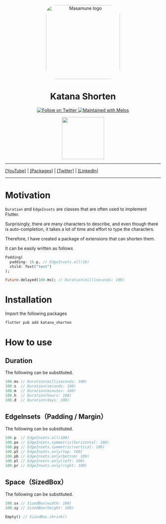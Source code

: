 <p align="center">
  <a href="https://mathru.net">
    <img width="240px" src="https://raw.githubusercontent.com/mathrunet/flutter_masamune/master/.github/images/icon.png" alt="Masamune logo" style="border-radius: 32px"s><br/>
  </a>
  <h1 align="center">Katana Shorten</h1>
</p>

<p align="center">
  <a href="https://twitter.com/mathru">
    <img src="https://img.shields.io/twitter/follow/mathru.svg?colorA=1da1f2&colorB=&label=Follow%20on%20Twitter&style=flat-square" alt="Follow on Twitter" />
  </a>
  <a href="https://github.com/invertase/melos">
    <img src="https://img.shields.io/badge/maintained%20with-melos-f700ff.svg?style=flat-square" alt="Maintained with Melos" />
  </a>
</p>

<p align="center">
  <a href="https://www.buymeacoffee.com/mathru"><img src="https://img.buymeacoffee.com/button-api/?text=Buy me a coffee&emoji=&slug=mathru&button_colour=FF5F5F&font_colour=ffffff&font_family=Poppins&outline_colour=000000&coffee_colour=FFDD00" width="136" /></a>
</p>

---

[[YouTube]](https://www.youtube.com/c/mathrunetchannel) | [[Packages]](https://pub.dev/publishers/mathru.net/packages) | [[Twitter]](https://twitter.com/mathru) | [[LinkedIn]](https://www.linkedin.com/in/mathrunet/)

---

# Motivation

`Duration` and `EdgeInsets` are classes that are often used to implement Flutter.

Surprisingly, there are many characters to describe, and even though there is auto-completion, it takes a lot of time and effort to type the characters.

Therefore, I have created a package of extensions that can shorten them.

It can be easily written as follows

```dart
Padding(
  padding: 16.p, // EdgeInsets.all(16)
  child: Text("text")
);

Future.delayed(100.ms); // Duration(milliseconds: 100)
```

# Installation

Import the following packages

```bash
flutter pub add katana_shorten
```

# How to use

## Duration

The following can be substituted.

```dart
100.ms // Duration(milliseconds: 100)
100.s  // Duration(seconds: 100)
100.m  // Duration(minutes: 100)
100.h  // Duration(hours: 100)
100.d  // Duration(days: 100)
```

## EdgeInsets（Padding / Margin）

The following can be substituted.

```dart
100.p  // EdgeInsets.all(100)
100.px // EdgeInsets.symmetric(horizontal: 100)
100.py // EdgeInsets.symmetric(vertical: 100)
100.pt // EdgeInsets.only(top: 100)
100.pb // EdgeInsets.only(bottom: 100)
100.pl // EdgeInsets.only(left: 100)
100.pr // EdgeInsets.only(right: 100)
```

## Space（SizedBox）

The following can be substituted.

```dart
100.sx // SizedBox(width: 100)
100.sy // SizedBox(height: 100)

Empty() // SizedBox.shrink()
```